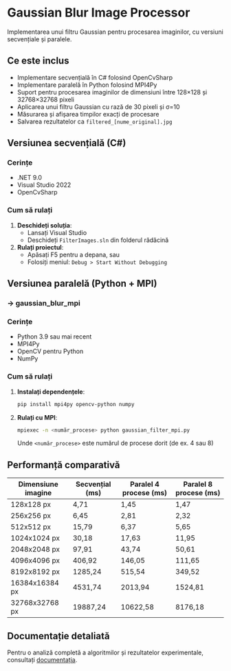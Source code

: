 # Gaussian Blur Image Processor

Implementarea unui filtru Gaussian pentru procesarea imaginilor, cu versiuni secvențiale și paralele.

## Ce este inclus

- Implementare secvențială în C# folosind OpenCvSharp
- Implementare paralelă în Python folosind MPI4Py
- Suport pentru procesarea imaginilor de dimensiuni între 128×128 și 32768×32768 pixeli
- Aplicarea unui filtru Gaussian cu rază de 30 pixeli și σ=10
- Măsurarea și afișarea timpilor exacți de procesare
- Salvarea rezultatelor ca `filtered_[nume_original].jpg`

## Versiunea secvențială (C#)

### Cerințe
- .NET 9.0
- Visual Studio 2022
- OpenCvSharp

### Cum să rulați
1. **Deschideți soluția**:
   - Lansați Visual Studio
   - Deschideți `FilterImages.sln` din folderul rădăcină
2. **Rulați proiectul**:
   - Apăsați F5 pentru a depana, sau
   - Folosiți meniul: `Debug > Start Without Debugging`

## Versiunea paralelă (Python + MPI) 

### -> gaussian_blur_mpi

### Cerințe
- Python 3.9 sau mai recent
- MPI4Py
- OpenCV pentru Python
- NumPy

### Cum să rulați
1. **Instalați dependențele**:
   ```bash
   pip install mpi4py opencv-python numpy
   ```

2. **Rulați cu MPI**:
   ```bash
   mpiexec -n <număr_procese> python gaussian_filter_mpi.py
   ```
   Unde `<număr_procese>` este numărul de procese dorit (de ex. 4 sau 8)

## Performanță comparativă

| Dimensiune imagine | Secvențial (ms) | Paralel 4 procese (ms) | Paralel 8 procese (ms) |
|-------------------|-----------------|------------------------|------------------------|
| 128x128 px        | 4,71            | 1,45                   | 1,47                   |
| 256x256 px        | 6,45            | 2,81                   | 2,32                   |
| 512x512 px        | 15,79           | 6,37                   | 5,65                   |
| 1024x1024 px      | 30,18           | 17,63                  | 11,95                  |
| 2048x2048 px      | 97,91           | 43,74                  | 50,61                  |
| 4096x4096 px      | 406,92          | 146,05                 | 111,65                 |
| 8192x8192 px      | 1285,24         | 515,54                 | 349,52                 |
| 16384x16384 px    | 4531,74         | 2013,94                | 1524,81                |
| 32768x32768 px    | 19887,24        | 10622,58               | 8176,18                |

## Documentație detaliată

Pentru o analiză completă a algoritmilor și rezultatelor experimentale, consultați [documentația]([https://docs.google.com/document/d/1astXG8wdAVd-7KFACmJk3RbctEtsveufCPoktnsuwP8/edit?usp=sharing](https://docs.google.com/document/d/1Lvr94UeL-PmCsR4VaBGzNiWaocePwUWuNJOjV7AGTTY/edit?usp=sharing)).
